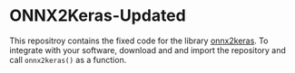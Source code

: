 # ONNX2Keras-Updated
This repositroy contains the fixed code for the library [onnx2keras](https://github.com/gmalivenko/onnx2keras). To integrate with your software, download and and import the repository and call ```onnx2keras()``` as a function.
